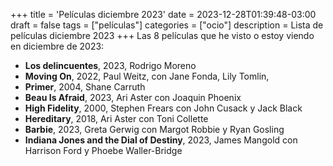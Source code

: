 +++
title = 'Películas diciembre 2023'
date = 2023-12-28T01:39:48-03:00
draft = false
tags = ["películas"]
categories = ["ocio"]
description = Lista de películas diciembre 2023
+++
Las 8 películas que he visto o estoy viendo en diciembre de 2023:

- **Los delincuentes**, 2023, Rodrigo Moreno
- **Moving On**, 2022, Paul Weitz, con Jane Fonda, Lily Tomlin, 
- **Primer**, 2004, Shane Carruth 
- **Beau Is Afraid**, 2023, Ari Aster con Joaquin Phoenix 
- **High Fidelity**, 2000, Stephen Frears con John Cusack y Jack Black
- **Hereditary**, 2018, Ari Aster con Toni Collette
- **Barbie**, 2023, Greta Gerwig con Margot Robbie y Ryan Gosling
- **Indiana Jones and the Dial of Destiny**, 2023, James Mangold con Harrison Ford y Phoebe Waller-Bridge